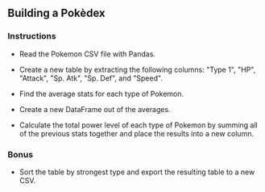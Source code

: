 ## Building a Pokèdex

### Instructions

* Read the Pokemon CSV file with Pandas.

* Create a new table by extracting the following columns: "Type 1", "HP", "Attack", "Sp. Atk", "Sp. Def", and "Speed".

* Find the average stats for each type of Pokemon.

* Create a new DataFrame out of the averages.

* Calculate the total power level of each type of Pokemon by summing all of the previous stats together and place the results into a new column.

### Bonus

* Sort the table by strongest type and export the resulting table to a new CSV.

